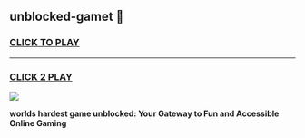 
## unblocked-gamet 👋
<h3>
<a href="https://premium.freeplayer.one?title=unblocked-gamet&ref=14F">CLICK TO PLAY</a></h3>
<hr>

<h3>
<a href="https://premium.freeplayer.one?title=unblocked-gamet&ref=14F">CLICK 2 PLAY</a>
  
</h3>

<a href="https://premium.freeplayer.one?title=unblocked-gamet&ref=12F/"><img src="https://clearcache.store/games.png"></a>


**worlds hardest game unblocked: Your Gateway to Fun and Accessible Online Gaming**
